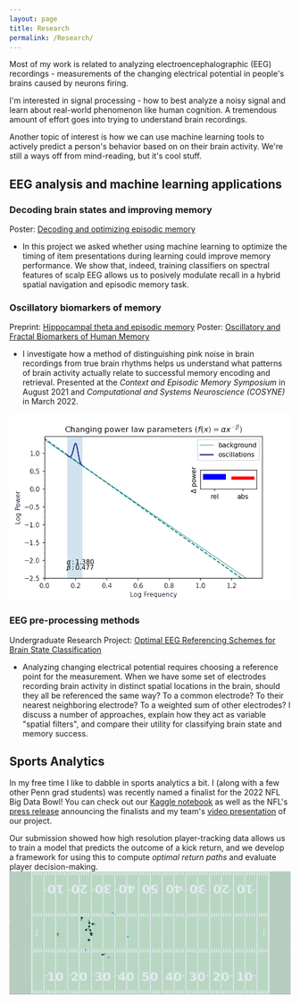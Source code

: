 ```yaml
---
layout: page
title: Research
permalink: /Research/
---
```

Most of my work is related to analyzing electroencephalographic (EEG) recordings - measurements of the changing electrical potential in people's brains caused by neurons firing.

I'm interested in signal processing - how to best analyze a noisy signal and learn about real-world phenomenon like human cognition. A tremendous amount of effort goes into trying to understand brain recordings.

Another topic of interest is how we can use machine learning tools to actively predict a person's behavior based on on their brain activity. We're still a ways off from mind-reading, but it's cool stuff. 

## EEG analysis and machine learning applications

### Decoding brain states and improving memory
Poster: [Decoding and optimizing episodic memory](https://memory.psych.upenn.edu/files/pubs/RudoEtal22b.poster.pdf)
- In this project we asked whether using machine learning to optimize the timing of item presentations during learning could improve memory performance. We show that, indeed, training classifiers on spectral features of scalp EEG allows us to posively modulate recall in a hybrid spatial navigation and episodic memory task.

### Oscillatory biomarkers of memory
Preprint: [Hippocampal theta and episodic memory](https://www.biorxiv.org/content/10.1101/2022.03.13.484014)
Poster: [Oscillatory and Fractal Biomarkers of Human Memory](http://memory.psych.upenn.edu/files/pubs/RudoEtal21.poster.pdf)

- I investigate how a method of distinguishing pink noise in brain recordings from true brain rhythms helps us understand what patterns of brain activity actually relate to successful memory encoding and retrieval. Presented at the *Context and Episodic Memory Symposium* in August 2021 and *Computational and Systems Neuroscience (COSYNE)* in March 2022.
<!-- -->

<img src="/files/exp_animation.gif" alt="Changing Parameters" width="600" align="left"/><br clear="left">

### EEG pre-processing methods
Undergraduate Research Project: [Optimal EEG Referencing Schemes for Brain State Classification](./files/Referencing_Report.pdf)
- Analyzing changing electrical potential requires choosing a reference point for the measurement. When we have some set of electrodes recording brain activity in distinct spatial locations in the brain, should they all be referenced the same way? To a common electrode? To their nearest neighboring electrode? To a weighted sum of other electrodes? I discuss a number of approaches, explain how they act as variable "spatial filters", and compare their utility for classifying brain state and memory success.

## Sports Analytics

In my free time I like to dabble in sports analytics a bit. I (along with a few other Penn grad students) was recently named a finalist for the 2022 NFL Big Data Bowl! You can check out our [Kaggle notebook](https://www.kaggle.com/jrudoler56/optimal-run-path-for-kick-returners) as well as the NFL's [press release](https://operations.nfl.com/updates/football-ops/nfl-announces-finalists-for-fourth-annual-nfl-big-data-bowl/) announcing the finalists and my team's [video presentation](https://operations.nfl.com/gameday/analytics/big-data-bowl/2022-big-data-bowl-video-gallery/) of our project.
 
Our submission showed how high resolution player-tracking data allows us to train a model that predicts the outcome of a kick return, and we develop a framework for using this to compute *optimal return paths* and evaluate player decision-making.
<img src="/files/bdb.gif" alt="Big Data Bowl" width="600" align="left"/><br clear="left">
